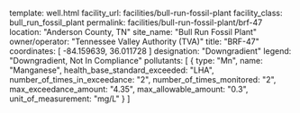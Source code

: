 template: well.html
facility_url: facilities/bull-run-fossil-plant
facility_class: bull_run_fossil_plant
permalink: facilities/bull-run-fossil-plant/brf-47
location: "Anderson County, TN"
site_name: "Bull Run Fossil Plant"
owner/operator: "Tennessee Valley Authority (TVA)"
title: "BRF-47"
coordinates: [
  -84.159639,
  36.011728
]
designation: "Downgradient"
legend: "Downgradient, Not In Compliance"
pollutants: [
  {
  type: "Mn",
  name: "Manganese",
  health_base_standard_exceeded: "LHA",
  number_of_times_in_exceedance: "2",
  number_of_times_monitored: "2",
  max_exceedance_amount: "4.35",
  max_allowable_amount: "0.3",
  unit_of_measurement: "mg/L"
  }
]
